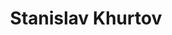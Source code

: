 ---
title: 'Stanislav Khurtov'
url: 'https://stanislavkhurtov.github.io/SHFrontend/'
tags: ['web designer', 'writer', 'web developer', 'javascript developer','designer','front-end developer',]
updatesFeed: ''
nsfw: false
rss: false
---